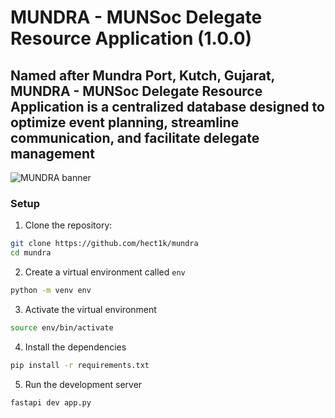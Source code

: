 # MUNDRA - MUNSoc Delegate Resource Application (1.0.0)

## Named after Mundra Port, Kutch, Gujarat, MUNDRA - MUNSoc Delegate Resource Application is a centralized database designed to optimize event planning, streamline communication, and facilitate delegate management

![MUNDRA banner](https://nnisarg.in/images/projects/mundra.jpg)

### Setup

1. Clone the repository:

```bash
git clone https://github.com/hect1k/mundra
cd mundra
```

2. Create a virtual environment called `env`

```bash
python -m venv env
```

3. Activate the virtual environment

```bash
source env/bin/activate
```

4. Install the dependencies

```bash
pip install -r requirements.txt
```

5. Run the development server

```bash
fastapi dev app.py
```

